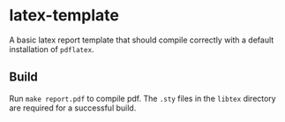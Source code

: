 # latex-template

A basic latex report template that should compile correctly with a default installation of
`pdflatex`.

## Build

Run `make report.pdf` to compile pdf. The `.sty` files in the `libtex` directory are required for
a successful build.
